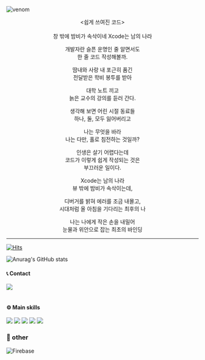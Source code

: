 ![venom](https://capsule-render.vercel.app/api?type=venom&height=200&text=iOS%20Developer%20.&fontSize=70&color=0:8871e5,100:b678c4&stroke=b678c4)

<div align="center">
<쉽게 쓰여진 코드>
</br>
</br>
창 밖에 밤비가 속삭이네  
Xcode는 남의 나라  

개발자란 슬픈 운명인 줄 알면서도  
한 줄 코드 작성해볼까.  

땀내와 사랑 내 포근히 품긴  
전달받은 학비 봉투를 받아  

대학 노트 끼고  
늙은 교수의 강의를 듣러 간다.  

생각해 보면 어린 시절 동료들  
하나, 둘, 모두 잃어버리고  

나는 무엇을 바라  
나는 다만, 홀로 침전하는 것일까?  

인생은 살기 어렵다는데  
코드가 이렇게 쉽게 작성되는 것은  
부끄러운 일이다.  

Xcode는 남의 나라  
뷰 밖에 밤비가 속삭이는데,  

디버거를 밝혀 에러를 조금 내몰고,  
시대처럼 올 아침을 기다리는 최후의 나  

나는 나에게 작은 손을 내밀어  
눈물과 위안으로 잡는 최초의 바인딩 

</div>

  


-------
[![Hits](https://hits.seeyoufarm.com/api/count/incr/badge.svg?url=https%3A%2F%2Fgithub.com%2FiOS-Dev-Hyun&count_bg=%23FEFF00&title_bg=%234EFBBE&icon=&icon_color=%231E5A5C&title=hits&edge_flat=false)](https://hits.seeyoufarm.com)

![Anurag's GitHub stats](https://github-readme-stats.vercel.app/api?username=NeverDie-iOS&hide=contribs,prs,issues,stars&show_icons=true&theme=neon&count_private=true)

#### 📞 Contact 
<div style="display:flex; flex-direction:row;">
    <a href="mailto:mm083434@naver.com" target="_blank"><img src="https://img.shields.io/badge/Personal Mail-03C75A?style=flat-square&logo=Naver&logoColor=white"/></a>
</div><br>

#### ⚙️ Main skills
<img src="https://img.shields.io/badge/iOS-000000?style=flat-square&logo=Apple&logoColor=white"/> 
<img src="https://img.shields.io/badge/Swift-F05138?style=flat-square&logo=Swift&logoColor=white"/>
<img src="https://img.shields.io/badge/SwiftUI-137CBD?style=flat-square&logo=Swift&logoColor=white"/>
<img src="https://img.shields.io/badge/Xcode-147EFB?style=flat-square&logo=Xcode&logoColor=white"/> 
<img src="https://img.shields.io/badge/AppStore-0D96F6?style=flat-square&logo=AppStore&logoColor=white"/> 
<br/>

### 🔗 other
![Firebase](https://img.shields.io/badge/firebase-%23039BE5.svg?style=for-the-badge&logo=firebase)
